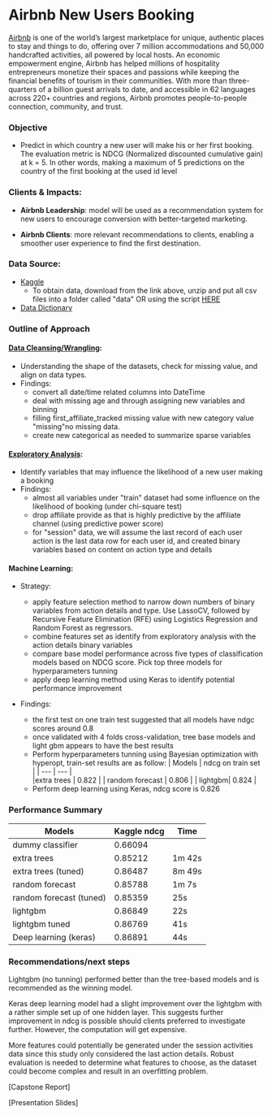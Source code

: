 # Airbnb New Users Booking

[Airbnb](www.allstate.com) is one of the world’s largest marketplace for unique, authentic places to stay and things to do, offering over 7 million accommodations and 50,000 handcrafted activities, all powered by local hosts. An economic empowerment engine, Airbnb has helped millions of hospitality entrepreneurs monetize their spaces and passions while keeping the financial benefits of tourism in their communities. With more than three-quarters of a billion guest arrivals to date, and accessible in 62 languages across 220+ countries and regions, Airbnb promotes people-to-people connection, community, and trust.

### Objective
- Predict in which country a new user will make his or her first booking. The evaluation metric is NDCG (Normalized discounted cumulative gain) at k = 5. In other words, making a maximum of 5 predictions on the country of the first booking at the used id level

### Clients & Impacts:

- **Airbnb Leadership**: model will be used as a recommendation system for new users to encourage conversion with better-targeted marketing.


- **Airbnb Clients**: more relevant recommendations to clients, enabling a smoother user experience to find the first destination.

### Data Source:
- [Kaggle](https://www.kaggle.com/c/airbnb-recruiting-new-user-bookings/data)
    - To obtain data, download from the link above, unzip and put all csv files into a folder called "data" OR using the script [HERE](https://github.com/sittingman/airbnb_booking/blob/master/0.obtain_data.ipynb)
- [Data Dictionary](https://github.com/sittingman/airbnb_booking/blob/master/data_dict.ipynb)

### Outline of Approach

   #### [Data Cleansing/Wrangling](https://github.com/sittingman/airbnb_booking/blob/master/1.data_expo.ipynb): 
   - Understanding the shape of the datasets, check for missing value, and align on data types.
   - Findings: 
       - convert all date/time related columns into DateTime
       - deal with missing age and through assigning new variables and binning
       - filling first_affiliate_tracked missing value with new category value "missing"no missing data. 
       - create new categorical as needed to summarize sparse variables

   #### [Exploratory Analysis](https://github.com/sittingman/airbnb_booking/blob/master/1.data_expo.ipynb): 
   - Identify variables that may influence the likelihood of a new user making a booking
   - Findings: 
       - almost all variables under "train" dataset had some influence on the likelihood of booking (under chi-square test)
       - drop affiliate provide as that is highly predictive by the affiliate channel (using predictive power score)
       - for "session" data, we will assume the last record of each user action is the last data row for each user id, and created binary variables based on content on action type and details

   
   #### Machine Learning: 
   - Strategy:
       - apply feature selection method to narrow down numbers of binary variables from action details and type. Use LassoCV, followed by Recursive Feature Elimination (RFE) using Logistics Regression and Random Forest as regressors.
       - combine features set as identify from exploratory analysis with the action details binary variables
       - compare base model performance across five types of classification models based on NDCG score. Pick top three models for hyperparameters tunning
       - apply deep learning method using Keras to identify potential performance improvement
    
   - Findings:
      - the first test on one train test suggested that all models have ndgc scores around 0.8
      - once validated with 4 folds cross-validation, tree base models and light gbm appears to have the best results
      - Perform hyperparameters tunning using Bayesian optimization with hyperopt, train-set results are as follow:
          | Models | ndcg on train set |
          | --- |  --- |     
          |extra trees | 0.822 |
          | random forecast | 0.806 |
          | lightgbm| 0.824 | 
       - Perform deep learning using Keras, ndcg score is 0.826
          
### Performance Summary 

| Models | Kaggle ndcg | Time |
| --- |  --- | --- |    
|dummy classifier | 0.66094 | 
|extra trees | 0.85212 | 1m 42s |
|extra trees (tuned) | 0.86487 |8m 49s |
|random forecast | 0.85788 | 1m 7s
|random forecast (tuned) | 0.85359 | 25s |
|lightgbm| 0.86849 | 22s |
|lightgbm tuned | 0.86769 | 41s | 
|Deep learning (keras) | 0.86891 | 44s |


### Recommendations/next steps

Lightgbm (no tunning) performed better than the tree-based models and is recommended as the winning model. 

Keras deep learning model had a slight improvement over the lightgbm with a rather simple set up of one hidden layer. This suggests further improvement in ndcg is possible should clients preferred to investigate further. However, the computation will get expensive. 

More features could potentially be generated under the session activities data since this study only considered the last action details. Robust evaluation is needed to determine what features to choose, as the dataset could become complex and result in an overfitting problem.


[Capstone Report]

[Presentation Slides]